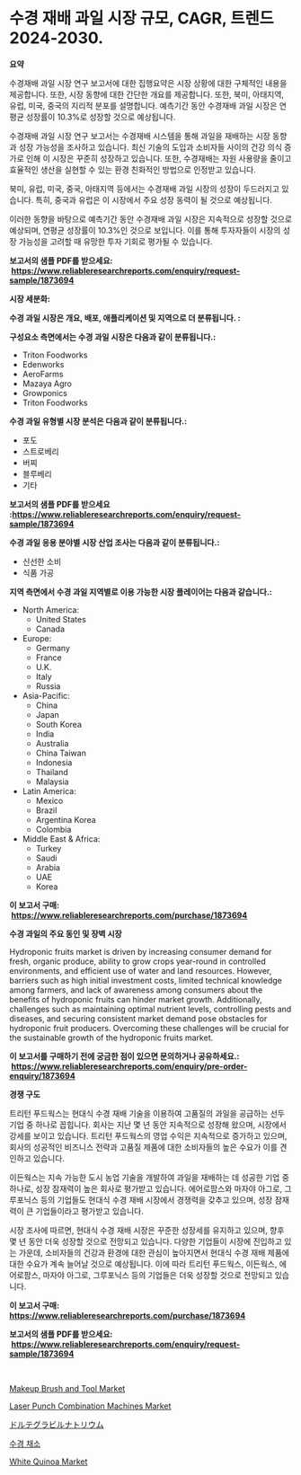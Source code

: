 <p><h1>수경 재배 과일 시장 규모, CAGR, 트렌드 2024-2030.</h1></p><p><strong>요약</strong></p>
<p><p>수경재배 과일 시장 연구 보고서에 대한 집행요약은 시장 상황에 대한 구체적인 내용을 제공합니다. 또한, 시장 동향에 대한 간단한 개요를 제공합니다. 또한, 북미, 아태지역, 유럽, 미국, 중국의 지리적 분포를 설명합니다. 예측기간 동안 수경재배 과일 시장은 연평균 성장률이 10.3%로 성장할 것으로 예상됩니다.</p><p>수경재배 과일 시장 연구 보고서는 수경재배 시스템을 통해 과일을 재배하는 시장 동향과 성장 가능성을 조사하고 있습니다. 최신 기술의 도입과 소비자들 사이의 건강 의식 증가로 인해 이 시장은 꾸준히 성장하고 있습니다. 또한, 수경재배는 자원 사용량을 줄이고 효율적인 생산을 실현할 수 있는 환경 친화적인 방법으로 인정받고 있습니다.</p><p>북미, 유럽, 미국, 중국, 아태지역 등에서는 수경재배 과일 시장의 성장이 두드러지고 있습니다. 특히, 중국과 유럽은 이 시장에서 주요 성장 동력이 될 것으로 예상됩니다.</p><p>이러한 동향을 바탕으로 예측기간 동안 수경재배 과일 시장은 지속적으로 성장할 것으로 예상되며, 연평균 성장률이 10.3%인 것으로 보입니다. 이를 통해 투자자들이 시장의 성장 가능성을 고려할 때 유망한 투자 기회로 평가될 수 있습니다.</p></p>
<p><strong>보고서의 샘플 PDF를 받으세요: &nbsp;<a href="https://www.reliableresearchreports.com/enquiry/request-sample/1873694">https://www.reliableresearchreports.com/enquiry/request-sample/1873694</a></strong></p>
<p><strong>시장 세분화:</strong></p>
<p><strong> 수경 과일 시장은 개요, 배포, 애플리케이션 및 지역으로 더 분류됩니다. :</strong></p>
<p><strong>구성요소 측면에서는 수경 과일 시장은 다음과 같이 분류됩니다.:</strong></p>
<p><ul><li>Triton Foodworks</li><li>Edenworks</li><li>AeroFarms</li><li>Mazaya Agro</li><li>Growponics</li><li>Triton Foodworks</li></ul></p>
<p><strong> 수경 과일 유형별 시장 분석은 다음과 같이 분류됩니다.:</strong></p>
<p><ul><li>포도</li><li>스트로베리</li><li>버찌</li><li>블루베리</li><li>기타</li></ul></p>
<p><strong>보고서의 샘플 PDF를 받으세요 :<a href="https://www.reliableresearchreports.com/enquiry/request-sample/1873694">https://www.reliableresearchreports.com/enquiry/request-sample/1873694</a></strong></p>
<p><strong> 수경 과일 응용 분야별 시장 산업 조사는 다음과 같이 분류됩니다.:</strong></p>
<p><ul><li>신선한 소비</li><li>식품 가공</li></ul></p>
<p><strong>지역 측면에서 수경 과일 지역별로 이용 가능한 시장 플레이어는 다음과 같습니다.:</strong></p>
<p><ul>
    <li>
        North America:
        <ul>
            <li>United States</li>
            <li>Canada</li>
        </ul>
    </li>
    <li>
        Europe:
        <ul>
            <li>Germany</li>
            <li>France</li>
            <li>U.K.</li>
            <li>Italy</li>
            <li>Russia</li>
        </ul>
    </li>
    <li>
        Asia-Pacific:
        <ul>
            <li>China</li>
            <li>Japan</li>
            <li>South Korea</li>
            <li>India</li>
            <li>Australia</li>
            <li>China Taiwan</li>
            <li>Indonesia</li>
            <li>Thailand</li>
            <li>Malaysia</li>
        </ul>
    </li>
    <li>
        Latin America:
        <ul>
            <li>Mexico</li>
            <li>Brazil</li>
            <li>Argentina Korea</li>
            <li>Colombia</li>
        </ul>
    </li>
    <li>
        Middle East & Africa:
        <ul>
            <li>Turkey</li>
            <li>Saudi</li>
            <li>Arabia</li>
            <li>UAE</li>
            <li>Korea</li>
        </ul>
    </li>
    </ul></p>
<p><strong>이 보고서 구매: &nbsp;<a href="https://www.reliableresearchreports.com/purchase/1873694">https://www.reliableresearchreports.com/purchase/1873694</a></strong></p>
<p><strong>수경 과일의 주요 동인 및 장벽 시장</strong></p>
<p><p>Hydroponic fruits market is driven by increasing consumer demand for fresh, organic produce, ability to grow crops year-round in controlled environments, and efficient use of water and land resources. However, barriers such as high initial investment costs, limited technical knowledge among farmers, and lack of awareness among consumers about the benefits of hydroponic fruits can hinder market growth. Additionally, challenges such as maintaining optimal nutrient levels, controlling pests and diseases, and securing consistent market demand pose obstacles for hydroponic fruit producers. Overcoming these challenges will be crucial for the sustainable growth of the hydroponic fruits market.</p></p>
<p><strong>이 보고서를 구매하기 전에 궁금한 점이 있으면 문의하거나 공유하세요.: &nbsp;<a href="https://www.reliableresearchreports.com/enquiry/pre-order-enquiry/1873694">https://www.reliableresearchreports.com/enquiry/pre-order-enquiry/1873694</a></strong></p>
<p><strong>경쟁 구도</strong></p>
<p><p>트리턴 푸드웍스는 현대식 수경 재배 기술을 이용하여 고품질의 과일을 공급하는 선두 기업 중 하나로 꼽힙니다. 회사는 지난 몇 년 동안 지속적으로 성장해 왔으며, 시장에서 강세를 보이고 있습니다. 트리턴 푸드웍스의 영업 수익은 지속적으로 증가하고 있으며, 회사의 성공적인 비즈니스 전략과 고품질 제품에 대한 소비자들의 높은 수요가 이를 견인하고 있습니다.</p><p>이든웍스는 지속 가능한 도시 농업 기술을 개발하여 과일을 재배하는 데 성공한 기업 중 하나로, 성장 잠재력이 높은 회사로 평가받고 있습니다. 에어로팜스와 마자야 아그로, 그루포닉스 등의 기업들도 현대식 수경 재배 시장에서 경쟁력을 갖추고 있으며, 성장 잠재력이 큰 기업들이라고 평가받고 있습니다.</p><p>시장 조사에 따르면, 현대식 수경 재배 시장은 꾸준한 성장세를 유지하고 있으며, 향후 몇 년 동안 더욱 성장할 것으로 전망되고 있습니다. 다양한 기업들이 시장에 진입하고 있는 가운데, 소비자들의 건강과 환경에 대한 관심이 높아지면서 현대식 수경 재배 제품에 대한 수요가 계속 늘어날 것으로 예상됩니다. 이에 따라 트리턴 푸드웍스, 이든웍스, 에어로팜스, 마자야 아그로, 그루포닉스 등의 기업들은 더욱 성장할 것으로 전망되고 있습니다.</p></p>
<p><strong>이 보고서 구매: &nbsp; <a href="https://www.reliableresearchreports.com/purchase/1873694">https://www.reliableresearchreports.com/purchase/1873694</a></strong></p>
<p><strong>보고서의 샘플 PDF를 받으세요: &nbsp;<a href="https://www.reliableresearchreports.com/enquiry/request-sample/1873694">https://www.reliableresearchreports.com/enquiry/request-sample/1873694</a></strong><strong></strong></p>
<p>&nbsp;</p>
<p><p><a href="https://github.com/ChiragRp1/Market-Research-Report-List-3/blob/main/makeup-brush-and-tool-market.md">Makeup Brush and Tool Market</a></p><p><a href="https://issuu.com/reportprime-2/docs/laser-punch-combination-machines-market-size-2030.">Laser Punch Combination Machines Market</a></p><p><a href="https://github.com/lrlmopnhwd79300/Market-Research-Report-List-1/blob/main/31847313155.md">ドルテグラビルナトリウム</a></p><p><a href="https://github.com/vsckjg50460/Market-Research-Report-List-1/blob/main/39284602787.md">수경 채소</a></p><p><a href="https://valiant-lunge-8fe.notion.site/White-Quinoa-Market-Size-Global-Industry-Overview-Market-Segmentation-and-Forecast-2024-to-2031-b0e0620916ea450b83937692a1944dc0">White Quinoa Market</a></p></p>